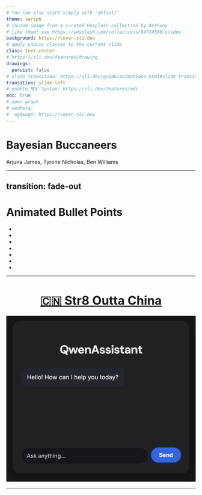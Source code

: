 ```yaml
---
# You can also start simply with 'default'
theme: seriph
# random image from a curated Unsplash collection by Anthony
# like them? see https://unsplash.com/collections/94734566/slidev
background: https://cover.sli.dev
# apply unocss classes to the current slide
class: text-center
# https://sli.dev/features/drawing
drawings:
  persist: false
# slide transition: https://sli.dev/guide/animations.html#slide-transitions
transition: slide-left
# enable MDC Syntax: https://sli.dev/features/mdc
mdc: true
# open graph
# seoMeta:
#  ogImage: https://cover.sli.dev
---
```


# Bayesian Buccaneers

Arjuna James, Tyrone Nicholas, Ben Williams

---
transition: fade-out
---

# Animated Bullet Points

<ul>
<v-click><li></li></v-click>
<v-click><li></li></v-click>
<v-click><li></li></v-click>
<v-click><li></li></v-click>
<v-click><li></li></v-click>
<v-click><li></li></v-click>
<v-click><li></li></v-click>
</ul>

---

<div style="text-align:center;">
  <h1 style="font-size:2rem;">
    <a href="http://65.109.84.92:7000/" target="_blank">🇨🇳 Str8 Outta China</a>
  </h1>
  <a href="http://65.109.84.92:7000/" target="_blank">
    <img src="./images/AJ_UI.png" alt="UI Screenshot" width="540" />
  </a>
</div>

---